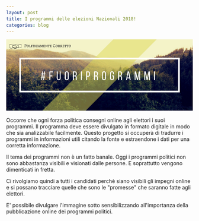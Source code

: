 ```yaml
---
layout: post
title: I programmi delle elezioni Nazionali 2018!
categories: blog
---
```


![](/images/fuoriprogrammi.png)

Occorre che ogni forza politica consegni online agli elettori i suoi programmi. Il programma deve essere divulgato in formato digitale in modo che sia analizzabile facilmente. Questo progetto si occuperà di tradurre i programmi in informazioni utili citando la fonte e estraendone i dati per una corretta informazione.

Il tema dei programmi non è un fatto banale. Oggi i programmi politici non sono abbastanza visibili e visionati dalle persone. E soprattutto vengono dimenticati in fretta.

Ci rivolgiamo quindi a tutti i candidati perchè siano visibili gli impegni online e si possano tracciare quelle che sono le "promesse" che saranno fatte agli elettori.

E' possibile divulgare l'immagine sotto sensibilizzando all'importanza della pubblicazione online dei programmi politici.
